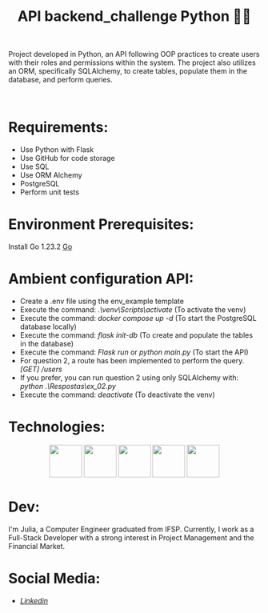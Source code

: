 <h1 align="center"> API backend_challenge Python 👨‍💻</h1>
</br>

Project developed in Python, an API following OOP practices to create users with their roles and permissions within the system. The project also utilizes an ORM, specifically SQLAlchemy, to create tables, populate them in the database, and perform queries.

</br>

# Requirements:

<ul>
  <li>Use Python with Flask</li>
  <li>Use GitHub for code storage</li>
  <li>Use SQL</li>
  <li>Use ORM Alchemy</li>
  <li>PostgreSQL</li>
  <li>Perform unit tests</li>
</ul>

# Environment Prerequisites:

Install Go 1.23.2
<a href="https://go.dev/doc/install">Go</a>

# Ambient configuration API:
<ul>
<li>Create a .env file using the env_example template</li>
<li>Execute the command: <i>.\venv\Scripts\activate</i> (To activate the venv)</li>
<li>Execute the command: <i>docker compose up -d</i> (To start the PostgreSQL database locally)</li>
<li>Execute the command: <i>flask init-db</i> (To create and populate the tables in the database)</li>
<li>Execute the command: <i>Flask run</i> or <i>python main.py</i> (To start the API)</li>
<li>For question 2, a route has been implemented to perform the query. <i>[GET] /users</i> </li>
<li>If you prefer, you can run question 2 using only SQLAlchemy with: <i>python .\Respostas\ex_02.py</i></li>
<li>Execute the command: <i>deactivate</i> (To deactivate the venv)</li>
</ul>

# Technologies:
<p align="center">
<img width="65px" height="65px" src="https://cdn.jsdelivr.net/gh/devicons/devicon@latest/icons/python/python-original-wordmark.svg"/>
<img width="65px" height="65px" src="https://cdn.jsdelivr.net/gh/devicons/devicon@latest/icons/flask/flask-original.svg"/>
<img width="65px" height="65px" src="https://cdn.jsdelivr.net/gh/devicons/devicon@latest/icons/postgresql/postgresql-original-wordmark.svg"/>
<img width="65px" height="65px" src="https://cdn.jsdelivr.net/gh/devicons/devicon@latest/icons/docker/docker-original-wordmark.svg"/>
<img width="65px" height="65px" src="https://cdn.jsdelivr.net/gh/devicons/devicon@latest/icons/sqlalchemy/sqlalchemy-original-wordmark.svg"/>
</p>

# Dev:

I'm Julia, a Computer Engineer graduated from IFSP. Currently, I work as a Full-Stack Developer with a strong interest in Project Management and the Financial Market.

# Social Media:

<ul>
<li><a href="https://www.linkedin.com/in/julia-m-9abba9110/" target="_blank"><i>Linkedin</i></a></li>
</ul>
